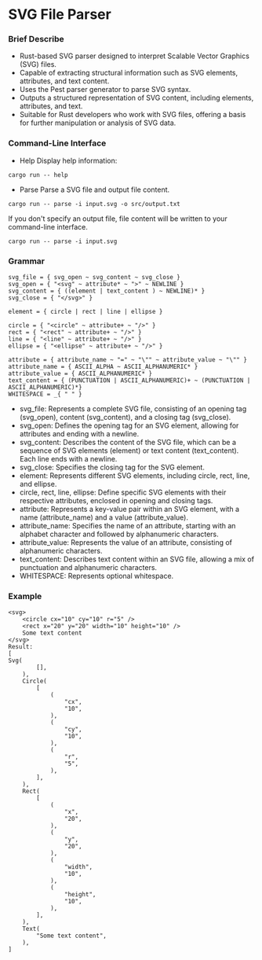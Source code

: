 # SVG File Parser

### Brief Describe

* Rust-based SVG parser designed to interpret Scalable Vector Graphics (SVG) files.
* Capable of extracting structural information such as SVG elements, attributes, and text content.
* Uses the Pest parser generator to parse SVG syntax.
* Outputs a structured representation of SVG content, including elements, attributes, and text.
* Suitable for Rust developers who work with SVG files, offering a basis for further manipulation or analysis of SVG data.
### Command-Line Interface

* Help
Display help information:

```
cargo run -- help
```

* Parse
Parse a SVG file and output file content.

```
cargo run -- parse -i input.svg -o src/output.txt
```

If you don't specify an output file, file content will be written to your command-line interface.

```
cargo run -- parse -i input.svg
```

### Grammar
```pest
svg_file = { svg_open ~ svg_content ~ svg_close }
svg_open = { "<svg" ~ attribute* ~ ">" ~ NEWLINE }
svg_content = { ((element | text_content ) ~ NEWLINE)* }
svg_close = { "</svg>" }

element = { circle | rect | line | ellipse }

circle = { "<circle" ~ attribute+ ~ "/>" }
rect = { "<rect" ~ attribute+ ~ "/>" }
line = { "<line" ~ attribute+ ~ "/>" }
ellipse = { "<ellipse" ~ attribute+ ~ "/>" }

attribute = { attribute_name ~ "=" ~ "\"" ~ attribute_value ~ "\"" }
attribute_name = { ASCII_ALPHA ~ ASCII_ALPHANUMERIC* }
attribute_value = { ASCII_ALPHANUMERIC* }
text_content = { (PUNCTUATION | ASCII_ALPHANUMERIC)+ ~ (PUNCTUATION | ASCII_ALPHANUMERIC)*}
WHITESPACE = _{ " " }
```
* svg_file: Represents a complete SVG file, consisting of an opening tag (svg_open), content (svg_content), and a closing tag (svg_close).
* svg_open: Defines the opening tag for an SVG element, allowing for attributes and ending with a newline.
* svg_content: Describes the content of the SVG file, which can be a sequence of SVG elements (element) or text content (text_content). Each line ends with a newline.
* svg_close: Specifies the closing tag for the SVG element.
* element: Represents different SVG elements, including circle, rect, line, and ellipse.
* circle, rect, line, ellipse: Define specific SVG elements with their respective attributes, enclosed in opening and closing tags.
* attribute: Represents a key-value pair within an SVG element, with a name (attribute_name) and a value (attribute_value).
* attribute_name: Specifies the name of an attribute, starting with an alphabet character and followed by alphanumeric characters.
* attribute_value: Represents the value of an attribute, consisting of alphanumeric characters.
* text_content: Describes text content within an SVG file, allowing a mix of punctuation and alphanumeric characters.
* WHITESPACE: Represents optional whitespace.

### Example
```
<svg>
    <circle cx="10" cy="10" r="5" />
    <rect x="20" y="20" width="10" height="10" />
    Some text content
</svg>
Result:
[
Svg(
        [],
    ),
    Circle(
        [
            (
                "cx",
                "10",
            ),
            (
                "cy",
                "10",
            ),
            (
                "r",
                "5",
            ),
        ],
    ),
    Rect(
        [
            (
                "x",
                "20",
            ),
            (
                "y",
                "20",
            ),
            (
                "width",
                "10",
            ),
            (
                "height",
                "10",
            ),
        ],
    ),
    Text(
        "Some text content",
    ),
]
```
